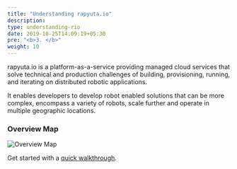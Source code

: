 ```yaml
---
title: "Understanding rapyuta.io"
description:
type: understanding-rio
date: 2019-10-25T14:09:19+05:30
pre: "<b>3. </b>"
weight: 10
---
```

rapyuta.io is a platform-as-a-service providing managed cloud services
that solve technical and production challenges of building, provisioning,
running, and iterating on distributed robotic applications.

It enables developers to develop robot enabled solutions that can be more
complex, encompass a variety of robots, scale further and operate in
multiple geographic locations.

### Overview Map
![Overview Map](/images/chapters/understand-rio/rr_io_overview_chart.png?class=shadow,border&width=60pc)

Get started with a [quick walkthrough](/quick-walkthrough/). 